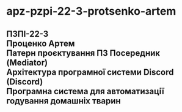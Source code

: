 # apz-pzpi-22-3-protsenko-artem  
ПЗПІ-22-3  
Проценко Артем  
Патерн проєктування ПЗ Посередник (Mediator)  
Архітектура програмної системи Discord (Discord)  
Програмна система для автоматизації годування домашніх тварин  
---  
